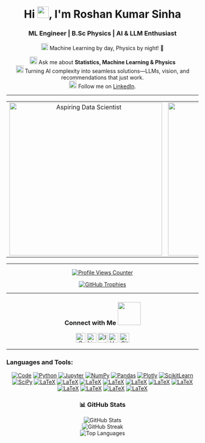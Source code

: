 <h1 align="center">Hi <img src="https://github.com/TheDudeThatCode/TheDudeThatCode/blob/master/Assets/Mario_Hello_Big.gif" width="30px">, I'm Roshan Kumar Sinha</h1> 
<h3 align="center">ML Engineer | B.Sc Physics | AI & LLM Enthusiast</h3> 

<p align="center">
  <img src="https://github.com/TheDudeThatCode/TheDudeThatCode/blob/master/Assets/Rocket.gif" width="18px"> Machine Learning by day, Physics by night! 🎯
</p>

<p align="center">
  <img alt="GIF" src="https://github.com/TheDudeThatCode/TheDudeThatCode/blob/master/Assets/Medal.gif" width="20px"> Ask me about <b>Statistics, Machine Learning & Physics</b><br>
  <img alt="GIF" src="https://github.com/TheDudeThatCode/TheDudeThatCode/blob/master/Assets/powerup.gif" width="20px"> Turning AI complexity into seamless solutions—LLMs, vision, and recommendations that just work.<br>
  <img alt="GIF" src="https://github.com/TheDudeThatCode/TheDudeThatCode/blob/master/Assets/gandalf_parrot.gif" width="20px"> Follow me on <a href="https://www.linkedin.com/in/roshan-sinha/">LinkedIn</a>.
</p>

---

<table align="center">
  <tr>
    <td align="center">
      <img alt="Aspiring Data Scientist" width="400" height="400" src="https://substackcdn.com/image/fetch/f_auto,q_auto:good,fl_progressive:steep/https%3A%2F%2Fsubstack-post-media.s3.amazonaws.com%2Fpublic%2Fimages%2Fe5658e59-9617-4ff8-bc76-880c9b3aa77f_722x472.gif">
    </td>
    <td align="center">
      <img src="https://github.com/TheDudeThatCode/TheDudeThatCode/blob/master/Assets/Mario_Gameplay.gif" alt="Mario Game" width="400" height="400">
    </td>
  </tr>
</table>

---

<p align="center">
  <a href="https://github.com/roshancharlie">
    <img src="https://komarev.com/ghpvc/?username=roshancharlie&color=blue&style=flat)" alt="Profile Views Counter" />
  </a>
</p>

<p align="center">
  <a href="https://github.com/ryo-ma/github-profile-trophy">
    <img src="https://github-profile-trophy.vercel.app/?username=roshancharlie&&theme=monokai" alt="GitHub Trophies" />
  </a>
</p>

---

<div align="center"> 
  <h3>Connect with Me <a href="https://gifyu.com/image/Zy2f"><img src="https://github.com/milaan9/milaan9/blob/main/Handshake.gif" width="60"></a></h3>
  <p>
    <a href="mailto:roshanguptark432@gmail.com" target="_blank"><img alt="Gmail" width="25px" src="https://github.com/TheDudeThatCode/TheDudeThatCode/blob/master/Assets/Gmail.svg"></a>
    <a href="https://www.linkedin.com/in/roshan-sinha/" target="_blank"><img alt="LinkedIn" width="25px" src="https://github.com/TheDudeThatCode/TheDudeThatCode/blob/master/Assets/Linkedin.svg"></a>
    <a href="https://www.instagram.com/roshan_the_constant/?hl=en" target="_blank"><img alt="Instagram" width="25px" src="https://github.com/TheDudeThatCode/TheDudeThatCode/blob/master/Assets/Instagram.svg"></a>
    <a href="https://www.hackerrank.com/roshanguptark432" target="_blank"><img alt="HackerRank" width="25px" src="https://github.com/TheDudeThatCode/TheDudeThatCode/blob/master/Assets/HackerRank.svg"></a>
    <a href="https://github.com/roshancharlie" target="_blank"><img src="https://cdn.svgporn.com/logos/github-icon.svg" alt="GitHub" width="25px"></a>
  </p>
</div>

---

<h3 align="left">Languages and Tools:</h3> 
<p align="center">
  <a href="https://github.com/roshancharlie?tab=repositories" target="_blank"><img alt="Code" src="https://img.shields.io/badge/-code-000000?style=flat-square&logo=Plex&logoColor=white"></a>
  <a href="https://github.com/roshancharlie?tab=repositories&language=python" target="_blank"><img alt="Python" src="https://img.shields.io/badge/Python-FFD43B?style=flat-square&logo=python&logoColor=darkgreen"></a>
  <a href="https://github.com/roshancharlie?tab=repositories&language=Jupyter%20Notebook" target="_blank"><img alt="Jupyter" src="https://img.shields.io/badge/Jupyter-F37626.svg?&style=flat-square&logo=Jupyter&logoColor=white"></a>
  <a href="https://github.com/roshancharlie/Python-Code" target="_blank"><img alt="NumPy" src="https://img.shields.io/badge/Numpy-777BB4?style=flat-square&logo=numpy&logoColor=white"></a>
  <a href="https://github.com/roshancharlie/Python-Code" target="_blank"><img alt="Pandas" src="https://img.shields.io/badge/Pandas-2C2D72?style=flat-square&logo=pandas&logoColor=white"></a>
  <a href="https://github.com/roshancharlie/Python-Code" target="_blank"><img alt="Plotly" src="https://img.shields.io/badge/Plotly-%233F4F75?style=flat-square&logo=plotly&logoColor=white"></a>
  <a href="https://github.com/roshancharlie/Machine-Learning-Practise-Project" target="_blank"><img alt="ScikitLearn" src="https://img.shields.io/badge/scikit_learn-F7931E?style=flat-square&logo=scikit-learn&logoColor=white"></a>
  <a href="https://github.com/roshancharlie/93_Python_Data_Analytics_Projects" target="_blank"><img alt="SciPy" src="https://img.shields.io/badge/SciPy-%230C55A5?style=flat-square&logo=scipy&logoColor=white"></a>
  <a href="https://github.com/roshancharlie?tab=repositories&language=TeX" target="_blank"><img alt="LaTeX" src="https://img.shields.io/badge/-LaTeX-008080?style=flat-square&logo=LaTeX&logoColor=white"></a>
  <a href="https://github.com/roshancharlie?tab=repositories&language=python" target="_blank"><img alt="LaTeX" src="https://img.shields.io/badge/-HuggingFace-FDEE21?style=for-the-badge&logo=HuggingFace&logoColor=black"></a>
  <a href="https://github.com/roshancharlie?tab=repositories&language=python" target="_blank"><img alt="LaTeX" src="https://img.shields.io/badge/PyTorch-EE4C2C?style=for-the-badge&logo=pytorch&logoColor=white"></a>
  <a href="https://github.com/roshancharlie?tab=repositories&language=python" target="_blank"><img alt="LaTeX" src="https://img.shields.io/badge/TensorFlow-FF6F00?style=for-the-badge&logo=tensorflow&logoColor=white"></a>
  <a href="https://github.com/roshancharlie?tab=repositories&language=python" target="_blank"><img alt="LaTeX" src="https://img.shields.io/badge/Docker-2CA5E0?style=for-the-badge&logo=docker&logoColor=white"></a>
  <a href="https://github.com/roshancharlie?tab=repositories&language=python" target="_blank"><img alt="LaTeX" src="https://img.shields.io/badge/fastapi-109989?style=for-the-badge&logo=FASTAPI&logoColor=white"></a>
  <a href="https://github.com/roshancharlie?tab=repositories&language=python" target="_blank"><img alt="LaTeX" src="https://img.shields.io/badge/OpenCV-27338e?style=for-the-badge&logo=OpenCV&logoColor=white"></a>
  <a href="https://github.com/roshancharlie?tab=repositories&language=python" target="_blank"><img alt="LaTeX" src="https://img.shields.io/badge/MongoDB-4EA94B?style=for-the-badge&logo=mongodb&logoColor=white"></a>
  <a href="https://github.com/roshancharlie?tab=repositories&language=python" target="_blank"><img alt="LaTeX" src="https://img.shields.io/badge/MySQL-005C84?style=for-the-badge&logo=mysql&logoColor=white"></a>
  <a href="https://github.com/roshancharlie?tab=repositories&language=python" target="_blank"><img alt="LaTeX" src="https://img.shields.io/badge/Neo4j-018bff?style=for-the-badge&logo=neo4j&logoColor=white"></a>
  <a href="https://github.com/roshancharlie?tab=repositories&language=python" target="_blank"><img alt="LaTeX" src="https://img.shields.io/badge/Elastic_Search-005571?style=for-the-badge&logo=elasticsearch&logoColor=white"></a>
</p>
<h3 align="center">📊 GitHub Stats</h3>
<p align="center">
  <img src="https://github-readme-stats.vercel.app/api?username=roshancharlie&theme=dark&hide_border=false&include_all_commits=false&count_private=true" alt="GitHub Stats"><br>
  <img src="https://github-readme-streak-stats.herokuapp.com/?user=roshancharlie&theme=dark&hide_border=false" alt="GitHub Streak"><br>
  <img src="https://github-readme-stats.vercel.app/api/top-langs/?username=roshancharlie&theme=dark&hide_border=false&include_all_commits=false&count_private=true&layout=compact" alt="Top Languages">
</p>
